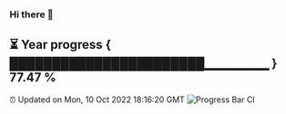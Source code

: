 ### Hi there 👋
⏳ Year progress { ███████████████████████▁▁▁▁▁▁▁ } 77.47 %
---
⏰ Updated on Mon, 10 Oct 2022 18:16:20 GMT
![Progress Bar CI](https://github.com/Moyi321/Moyi321/workflows/Progress%20Bar%20CI/badge.svg)
